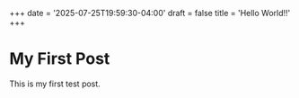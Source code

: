 +++
date = '2025-07-25T19:59:30-04:00'
draft = false
title = 'Hello World!!'
+++

# My First Post

This is my first test post.